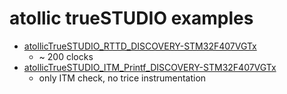 # atollic trueSTUDIO examples

- [atollicTrueSTUDIO_RTTD_DISCOVERY-STM32F407VGTx](atollicTrueSTUDIO_RTTD_DISCOVERY-STM32F4.md)
  - ~ 200 clocks
- [atollicTrueSTUDIO_ITM_Printf_DISCOVERY-STM32F407VGTx](atollicTrueSTUDIO_ITM_Printf_DISCOVERY-S.md)
  - only ITM check, no trice instrumentation

